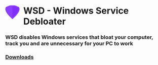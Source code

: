 # <img src="/images/logo.png" style="width: auto; height: 44px; float: left; margin-right: 12px" alt="WSD logo" width="auto" height="44px"/> WSD - Windows Service Debloater

### WSD disables Windows services that bloat your computer, track you and are unnecessary for your PC to work

### [Downloads](https://github.com/tzwel/WSD/releases)
